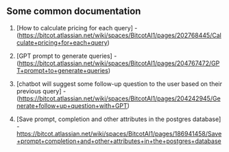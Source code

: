 ## Some common documentation

1. [How to calculate pricing for each query] - (https://bitcot.atlassian.net/wiki/spaces/BitcotAI1/pages/202768445/Calculate+pricing+for+each+query)

2. [GPT prompt to generate queries] - (https://bitcot.atlassian.net/wiki/spaces/BitcotAI1/pages/204767472/GPT+prompt+to+generate+queries)

3. [chatbot will suggest some follow-up question to the user based on their previous query] - (https://bitcot.atlassian.net/wiki/spaces/BitcotAI1/pages/204242945/Generate+follow+up+question+with+GPT)

4. [Save prompt, completion and other attributes in the postgres database] - https://bitcot.atlassian.net/wiki/spaces/BitcotAI1/pages/186941458/Save+prompt+completion+and+other+attributes+in+the+postgres+database